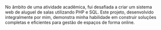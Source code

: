 No âmbito de uma atividade acadêmica, fui desafiada a criar um sistema web de aluguel de salas utilizando PHP e SQL. Este projeto, desenvolvido integralmente por mim, demonstra minha habilidade em construir soluções completas e eficientes para gestão de espaços de forma online.
